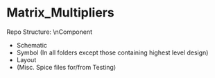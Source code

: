 # Matrix_Multipliers
Repo Structure:
\nComponent
  - Schematic
  - Symbol (In all folders except those containing highest level design)
  - Layout
  - (Misc. Spice files for/from Testing)
